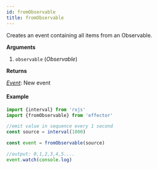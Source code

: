 ```yaml
---
id: fromObservable
title: fromObservable
---
```


Creates an event containing all items from an Observable.

**Arguments**

1. `observable` (_Observable_)

**Returns**

[_Event_](Event.md): New event

#### Example

```js
import {interval} from 'rxjs'
import {fromObservable} from 'effector'

//emit value in sequence every 1 second
const source = interval(1000)

const event = fromObservable(source)

//output: 0,1,2,3,4,5....
event.watch(console.log)
```
